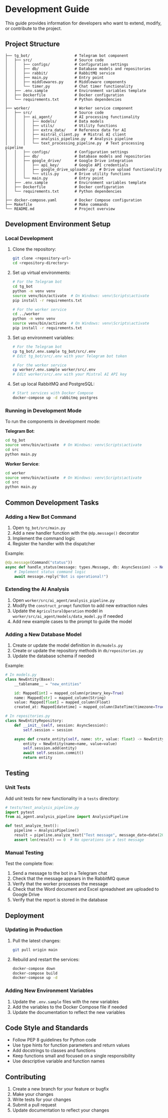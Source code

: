 # Development Guide

This guide provides information for developers who want to extend, modify, or contribute to the project.

## Project Structure

```
├── tg_bot/                    # Telegram bot component
│   ├── src/                   # Source code
│   │   ├── configs/           # Configuration settings
│   │   ├── db/                # Database models and repositories
│   │   ├── rabbit/            # RabbitMQ service
│   │   ├── main.py            # Entry point
│   │   ├── middlewares.py     # Middleware components
│   │   └── timer.py           # Chat timer functionality
│   ├── .env.sample            # Environment variables template
│   ├── Dockerfile             # Docker configuration
│   └── requirements.txt       # Python dependencies
│
├── worker/                    # Worker service component
│   ├── src/                   # Source code
│   │   ├── ai_agent/          # AI processing functionality
│   │   │   ├── models/        # Data models
│   │   │   ├── utils/         # Utility functions
│   │   │   ├── extra_data/    # Reference data for AI
│   │   │   ├── mistral_client.py  # Mistral AI client
│   │   │   ├── analysis_pipeline.py  # Analysis pipeline
│   │   │   └── text_processing_pipeline.py  # Text processing pipeline
│   │   ├── configs/           # Configuration settings
│   │   ├── db/                # Database models and repositories
│   │   ├── google_drive/      # Google Drive integration
│   │   │   ├── api_key/       # Google API credentials
│   │   │   ├── google_drive_uploader.py  # Drive upload functionality
│   │   │   └── utils.py       # Drive utility functions
│   │   └── main.py            # Entry point
│   ├── .env.sample            # Environment variables template
│   ├── Dockerfile             # Docker configuration
│   └── requirements.txt       # Python dependencies
│
├── docker-compose.yaml        # Docker Compose configuration
├── Makefile                   # Make commands
└── README.md                  # Project overview
```

## Development Environment Setup

### Local Development

1. Clone the repository:
   ```bash
   git clone <repository-url>
   cd <repository-directory>
   ```

2. Set up virtual environments:
   ```bash
   # For the Telegram bot
   cd tg_bot
   python -m venv venv
   source venv/bin/activate  # On Windows: venv\Scripts\activate
   pip install -r requirements.txt
   
   # For the worker service
   cd ../worker
   python -m venv venv
   source venv/bin/activate  # On Windows: venv\Scripts\activate
   pip install -r requirements.txt
   ```

3. Set up environment variables:
   ```bash
   # For the Telegram bot
   cp tg_bot/.env.sample tg_bot/src/.env
   # Edit tg_bot/src/.env with your Telegram bot token
   
   # For the worker service
   cp worker/.env.sample worker/src/.env
   # Edit worker/src/.env with your Mistral AI API key
   ```

4. Set up local RabbitMQ and PostgreSQL:
   ```bash
   # Start services with Docker Compose
   docker-compose up -d rabbitmq postgres
   ```

### Running in Development Mode

To run the components in development mode:

**Telegram Bot**:
```bash
cd tg_bot
source venv/bin/activate  # On Windows: venv\Scripts\activate
cd src
python main.py
```

**Worker Service**:
```bash
cd worker
source venv/bin/activate  # On Windows: venv\Scripts\activate
cd src
python main.py
```

## Common Development Tasks

### Adding a New Bot Command

1. Open `tg_bot/src/main.py`
2. Add a new handler function with the `@dp.message()` decorator
3. Implement the command logic
4. Register the handler with the dispatcher

Example:
```python
@dp.message(Command("status"))
async def handle_status(message: types.Message, db: AsyncSession) -> None:
    # Implement status command logic
    await message.reply("Bot is operational!")
```

### Extending the AI Analysis

1. Open `worker/src/ai_agent/analysis_pipeline.py`
2. Modify the `construct_prompt` function to add new extraction rules
3. Update the `AgriculturalOperation` model in `worker/src/ai_agent/models/data_model.py` if needed
4. Add new example cases to the prompt to guide the model

### Adding a New Database Model

1. Create or update the model definition in `db/models.py`
2. Create or update the repository methods in `db/repositories.py`
3. Update the database schema if needed

Example:
```python
# In models.py
class NewEntity(Base):
    __tablename__ = "new_entities"

    id: Mapped[int] = mapped_column(primary_key=True)
    name: Mapped[str] = mapped_column(String)
    value: Mapped[float] = mapped_column(Float)
    created_at: Mapped[datetime] = mapped_column(DateTime(timezone=True), default=func.now())

# In repositories.py
class NewEntityRepository:
    def __init__(self, session: AsyncSession):
        self.session = session

    async def create_entity(self, name: str, value: float) -> NewEntity:
        entity = NewEntity(name=name, value=value)
        self.session.add(entity)
        await self.session.commit()
        return entity
```

## Testing

### Unit Tests

Add unit tests for new functionality in a `tests` directory:

```python
# tests/test_analysis_pipeline.py
import pytest
from ai_agent.analysis_pipeline import AnalysisPipeline

def test_analyze_text():
    pipeline = AnalysisPipeline()
    result = pipeline.analyze_text("Test message", message_date=date(2023, 4, 15))
    assert len(result) == 0  # No operations in a test message
```

### Manual Testing

Test the complete flow:
1. Send a message to the bot in a Telegram chat
2. Check that the message appears in the RabbitMQ queue
3. Verify that the worker processes the message
4. Check that the Word document and Excel spreadsheet are uploaded to Google Drive
5. Verify that the report is stored in the database

## Deployment

### Updating in Production

1. Pull the latest changes:
   ```bash
   git pull origin main
   ```

2. Rebuild and restart the services:
   ```bash
   docker-compose down
   docker-compose build
   docker-compose up -d
   ```

### Adding New Environment Variables

1. Update the `.env.sample` files with the new variables
2. Add the variables to the Docker Compose file if needed
3. Update the documentation to reflect the new variables

## Code Style and Standards

- Follow PEP 8 guidelines for Python code
- Use type hints for function parameters and return values
- Add docstrings to classes and functions
- Keep functions small and focused on a single responsibility
- Use descriptive variable and function names

## Contributing

1. Create a new branch for your feature or bugfix
2. Make your changes
3. Write tests for your changes
4. Submit a pull request
5. Update documentation to reflect your changes 